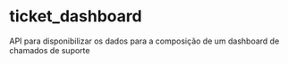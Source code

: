 # ticket_dashboard
API para disponibilizar os dados para a composição de um dashboard de chamados de suporte
